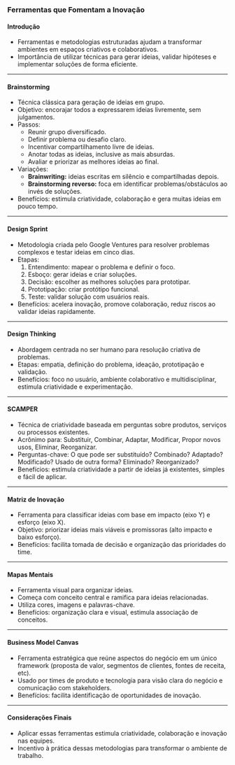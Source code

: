 ### Ferramentas que Fomentam a Inovação

#### Introdução

- Ferramentas e metodologias estruturadas ajudam a transformar ambientes em espaços criativos e colaborativos.
- Importância de utilizar técnicas para gerar ideias, validar hipóteses e implementar soluções de forma eficiente.

---

#### Brainstorming

- Técnica clássica para geração de ideias em grupo.
- Objetivo: encorajar todos a expressarem ideias livremente, sem julgamentos.
- Passos:
  - Reunir grupo diversificado.
  - Definir problema ou desafio claro.
  - Incentivar compartilhamento livre de ideias.
  - Anotar todas as ideias, inclusive as mais absurdas.
  - Avaliar e priorizar as melhores ideias ao final.
- Variações:
  - **Brainwriting:** ideias escritas em silêncio e compartilhadas depois.
  - **Brainstorming reverso:** foca em identificar problemas/obstáculos ao invés de soluções.
- Benefícios: estimula criatividade, colaboração e gera muitas ideias em pouco tempo.

---

#### Design Sprint

- Metodologia criada pelo Google Ventures para resolver problemas complexos e testar ideias em cinco dias.
- Etapas:
  1. Entendimento: mapear o problema e definir o foco.
  2. Esboço: gerar ideias e criar soluções.
  3. Decisão: escolher as melhores soluções para prototipar.
  4. Prototipação: criar protótipo funcional.
  5. Teste: validar solução com usuários reais.
- Benefícios: acelera inovação, promove colaboração, reduz riscos ao validar ideias rapidamente.

---

#### Design Thinking

- Abordagem centrada no ser humano para resolução criativa de problemas.
- Etapas: empatia, definição do problema, ideação, prototipação e validação.
- Benefícios: foco no usuário, ambiente colaborativo e multidisciplinar, estimula criatividade e experimentação.

---

#### SCAMPER

- Técnica de criatividade baseada em perguntas sobre produtos, serviços ou processos existentes.
- Acrônimo para: Substituir, Combinar, Adaptar, Modificar, Propor novos usos, Eliminar, Reorganizar.
- Perguntas-chave: O que pode ser substituído? Combinado? Adaptado? Modificado? Usado de outra forma? Eliminado? Reorganizado?
- Benefícios: estimula criatividade a partir de ideias já existentes, simples e fácil de aplicar.

---

#### Matriz de Inovação

- Ferramenta para classificar ideias com base em impacto (eixo Y) e esforço (eixo X).
- Objetivo: priorizar ideias mais viáveis e promissoras (alto impacto e baixo esforço).
- Benefícios: facilita tomada de decisão e organização das prioridades do time.

---

#### Mapas Mentais

- Ferramenta visual para organizar ideias.
- Começa com conceito central e ramifica para ideias relacionadas.
- Utiliza cores, imagens e palavras-chave.
- Benefícios: organização clara e visual, estimula associação de conceitos.

---

#### Business Model Canvas

- Ferramenta estratégica que reúne aspectos do negócio em um único framework (proposta de valor, segmentos de clientes, fontes de receita, etc).
- Usado por times de produto e tecnologia para visão clara do negócio e comunicação com stakeholders.
- Benefícios: facilita identificação de oportunidades de inovação.

---

#### Considerações Finais

- Aplicar essas ferramentas estimula criatividade, colaboração e inovação nas equipes.
- Incentivo à prática dessas metodologias para transformar o ambiente de trabalho.
